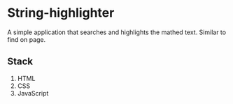 # String-highlighter

A simple application that searches and highlights the mathed text. Similar to find on page.

## Stack 
1. HTML
2. CSS
3. JavaScript
